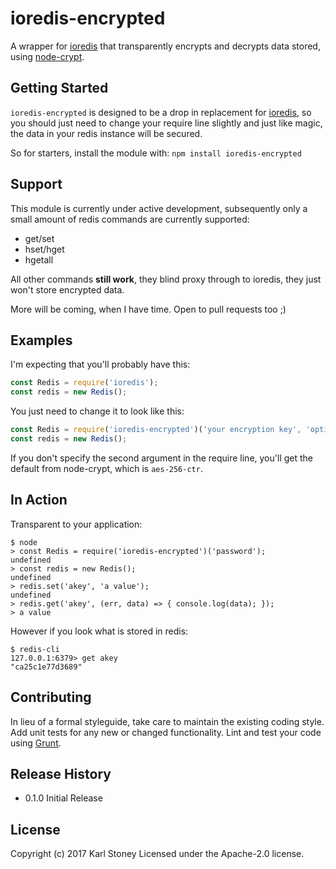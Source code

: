 # ioredis-encrypted
A wrapper for [ioredis](https://github.com/luin/ioredis) that transparently encrypts and decrypts data stored, using [node-crypt](https://github.com/Stono/node-crypt).

## Getting Started
`ioredis-encrypted` is designed to be a drop in replacement for [ioredis](https://github.com/luin/ioredis), so you should just need to change your require line slightly and just like magic, the data in your redis instance will be secured.

So for starters, install the module with: `npm install ioredis-encrypted`

## Support
This module is currently under active development, subsequently only a small amount of redis commands are currently supported:

  - get/set
  - hset/hget
  - hgetall

All other commands __still work__, they blind proxy through to ioredis, they just won't store encrypted data.

More will be coming, when I have time.  Open to pull requests too ;)

## Examples
I'm expecting that you'll probably have this:

```javascript
const Redis = require('ioredis');
const redis = new Redis();
```

You just need to change it to look like this:

```javascript
const Redis = require('ioredis-encrypted')('your encryption key', 'optional algorithm');
const redis = new Redis();
```

If you don't specify the second argument in the require line, you'll get the default from node-crypt, which is `aes-256-ctr`.

## In Action

Transparent to your application:
```
$ node
> const Redis = require('ioredis-encrypted')('password');
undefined
> const redis = new Redis();
undefined
> redis.set('akey', 'a value');
undefined
> redis.get('akey', (err, data) => { console.log(data); });
> a value
```

However if you look what is stored in redis:
```
$ redis-cli
127.0.0.1:6379> get akey
"ca25c1e77d3689"
```

## Contributing
In lieu of a formal styleguide, take care to maintain the existing coding style. Add unit tests for any new or changed functionality. Lint and test your code using [Grunt](http://gruntjs.com/).

## Release History
 - 0.1.0 Initial Release

## License
Copyright (c) 2017 Karl Stoney
Licensed under the Apache-2.0 license.
